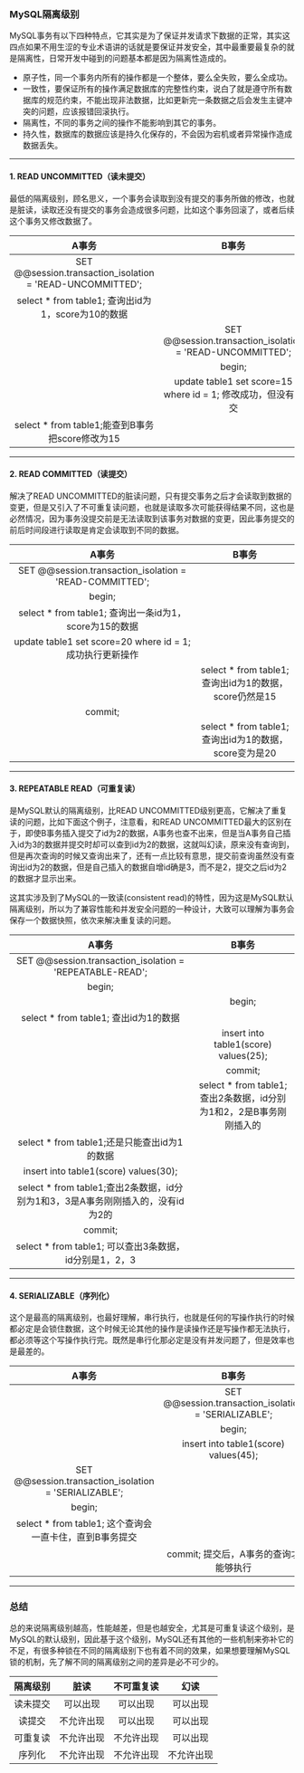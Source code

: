 ### MySQL隔离级别

MySQL事务有以下四种特点，它其实是为了保证并发请求下数据的正常，其实这四点如果不用生涩的专业术语讲的话就是要保证并发安全，其中最重要最复杂的就是隔离性，日常开发中碰到的问题基本都是因为隔离性造成的。

- 原子性，同一个事务内所有的操作都是一个整体，要么全失败，要么全成功。
- 一致性，要保证所有的操作满足数据库的完整性约束，说白了就是遵守所有数据库的规范约束，不能出现非法数据，比如更新完一条数据之后会发生主键冲突的问题，应该报错回滚执行。
- 隔离性，不同的事务之间的操作不能影响到其它的事务。
- 持久性，数据库的数据应该是持久化保存的，不会因为宕机或者异常操作造成数据丢失。
---


#### 1. READ UNCOMMITTED（读未提交）

最低的隔离级别，顾名思义，一个事务会读取到没有提交的事务所做的修改，也就是脏读，读取还没有提交的事务会造成很多问题，比如这个事务回滚了，或者后续这个事务又修改数据了。

|A事务| B事务 |
|  :-:    |:-:        |
|SET @@session.transaction_isolation = 'READ-UNCOMMITTED';||
|select * from table1; 查询出id为1，score为10的数据||
||SET @@session.transaction_isolation = 'READ-UNCOMMITTED';|
||begin;|
||update table1 set score=15 where id = 1; 修改成功，但没有提交|
|select * from table1;能查到B事务把score修改为15||
---

#### 2. READ COMMITTED（读提交）

解决了READ UNCOMMITTED的脏读问题，只有提交事务之后才会读取到数据的变更，但是又引入了不可重复读问题，也就是读取多次可能获得结果不同，这也是必然情况，因为事务没提交前是无法读取到该事务对数据的变更，因此事务提交的前后时间段进行读取是肯定会读取到不同的数据。

|A事务| B事务 |
|  :-:    |:-:        |
|SET @@session.transaction_isolation = 'READ-COMMITTED';||
|begin;||
|select * from table1; 查询出一条id为1，score为15的数据||
|update table1 set score=20 where id = 1; 成功执行更新操作||
||select * from table1;查询出id为1的数据，score仍然是15|
|commit;||
||select * from table1;查询出id为1的数据，score变为是20|

---

#### 3. REPEATABLE READ（可重复读）

是MySQL默认的隔离级别，比READ UNCOMMITTED级别更高，它解决了重复读的问题，比如下面这个例子，注意看，和READ UNCOMMITTED最大的区别在于，即使B事务插入提交了id为2的数据，A事务也查不出来，但是当A事务自己插入id为3的数据并提交时却可以查到id为2的数据，这就叫幻读，原来没有查询到，但是再次查询的时候又查询出来了，还有一点比较有意思，提交前查询虽然没有查询出id为2的数据，但是自己插入的数据自增id确是3，而不是2，提交之后id为2的数据才显示出来。

这其实涉及到了MySQL的一致读(consistent read)的特性，因为这是MySQL默认隔离级别，所以为了兼容性能和并发安全问题的一种设计，大致可以理解为事务会保存一个数据快照，依次来解决重复读的问题。

|A事务| B事务 |
|  :-:    |:-:        |
|SET @@session.transaction_isolation = 'REPEATABLE-READ'; ||
|begin;||
||begin;|
|select * from table1; 查出id为1的数据||
||insert into table1(score) values(25);|
||commit;|
||select * from table1;查出2条数据，id分别为1和2，2是B事务刚刚插入的|
|select * from table1;还是只能查出id为1的数据||
|insert into table1(score) values(30);||
|select * from table1;查出2条数据，id分别为1和3，3是A事务刚刚插入的，没有id为2的||
|commit;||
|select * from table1; 可以查出3条数据，id分别是1，2，3||

---


#### 4. SERIALIZABLE（序列化）

这个是最高的隔离级别，也最好理解，串行执行，也就是任何的写操作执行的时候都必定是会锁住数据，这个时候无论其他的操作是读操作还是写操作都无法执行，都必须等这个写操作执行完。既然是串行化那必定是没有并发问题了，但是效率也是最差的。

|A事务| B事务 |
|  :-:    |:-:        |
||SET @@session.transaction_isolation = 'SERIALIZABLE';|
||begin;|
||insert into table1(score) values(45);|
|SET @@session.transaction_isolation = 'SERIALIZABLE';||
|begin;||
|select * from table1; 这个查询会一直卡住，直到B事务提交||
||commit; 提交后，A事务的查询才能够执行|

---



### 总结

总的来说隔离级别越高，性能越差，但是也越安全，尤其是可重复读这个级别，是MySQL的默认级别，因此基于这个级别，MySQL还有其他的一些机制来弥补它的不足，有很多种锁在不同的隔离级别下也有着不同的效果，如果想要理解MySQL锁的机制，先了解不同的隔离级别之间的差异是必不可少的。

|隔离级别|脏读|不可重复读|幻读|
|:-:|:-:|:-:|:-:|
|读未提交|	可以出现|	可以出现|	可以出现|
|读提交|	不允许出现|	可以出现|	可以出现|
|可重复读|	不允许出现|	不允许出现|	可以出现|
|序列化	|不允许出现	|不允许出现	|不允许出现|